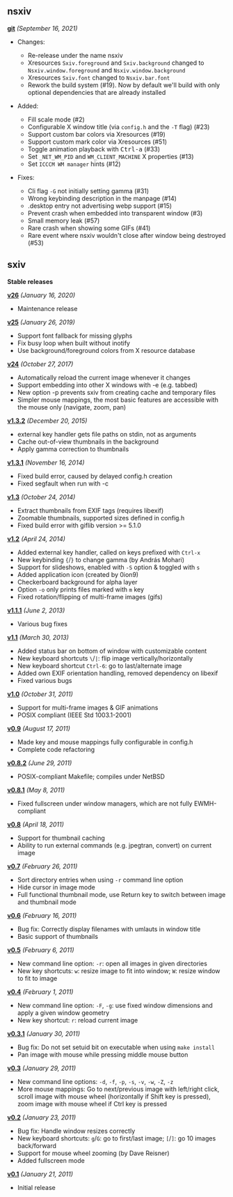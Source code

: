 nsxiv
-----

**[git](https://github.com/nsxiv/nsxiv)**
*(September 16, 2021)*

* Changes:

  * Re-release under the name nsxiv
  * Xresources `Sxiv.foreground` and `Sxiv.background` changed
    to `Nsxiv.window.foreground` and `Nsxiv.window.background`
  * Xresources `Sxiv.font` changed to `Nsxiv.bar.font`
  * Rework the build system (#19). Now by default we'll build
    with only optional dependencies that are already installed

* Added:

  * Fill scale mode (#2)
  * Configurable X window title (via `config.h` and the `-T` flag) (#23)
  * Support custom bar colors via Xresources (#19)
  * Support custom mark color via Xresources (#51)
  * Toggle animation playback with <kbd>Ctrl-a</kbd> (#33)
  * Set `_NET_WM_PID` and `WM_CLIENT_MACHINE` X properties (#13)
  * Set `ICCCM WM manager` hints (#12)

* Fixes:

  * Cli flag `-G` not initially setting gamma (#31)
  * Wrong keybinding description in the manpage (#14)
  * .desktop entry not advertising webp support (#15)
  * Prevent crash when embedded into transparent window (#3)
  * Small memory leak (#57)
  * Rare crash when showing some GIFs (#41)
  * Rare event where nsxiv wouldn't close after window being destroyed (#53)


sxiv
----

**Stable releases**

**[v26](https://github.com/nsxiv/nsxiv/archive/v26.tar.gz)**
*(January 16, 2020)*

  * Maintenance release

**[v25](https://github.com/nsxiv/nsxiv/archive/v25.tar.gz)**
*(January 26, 2019)*

  * Support font fallback for missing glyphs
  * Fix busy loop when built without inotify
  * Use background/foreground colors from X resource database

**[v24](https://github.com/nsxiv/nsxiv/archive/v24.tar.gz)**
*(October 27, 2017)*

  * Automatically reload the current image whenever it changes
  * Support embedding into other X windows with -e (e.g. tabbed)
  * New option -p prevents sxiv from creating cache and temporary files
  * Simpler mouse mappings, the most basic features are accessible with the
    mouse only (navigate, zoom, pan)

**[v1.3.2](https://github.com/nsxiv/nsxiv/archive/v1.3.2.tar.gz)**
*(December 20, 2015)*

  * external key handler gets file paths on stdin, not as arguments
  * Cache out-of-view thumbnails in the background
  * Apply gamma correction to thumbnails

**[v1.3.1](https://github.com/nsxiv/nsxiv/archive/v1.3.1.tar.gz)**
*(November 16, 2014)*

  * Fixed build error, caused by delayed config.h creation
  * Fixed segfault when run with -c

**[v1.3](https://github.com/nsxiv/nsxiv/archive/v1.3.tar.gz)**
*(October 24, 2014)*

  * Extract thumbnails from EXIF tags (requires libexif)
  * Zoomable thumbnails, supported sizes defined in config.h
  * Fixed build error with giflib version >= 5.1.0

**[v1.2](https://github.com/nsxiv/nsxiv/archive/v1.2.tar.gz)**
*(April 24, 2014)*

  * Added external key handler, called on keys prefixed with `Ctrl-x`
  * New keybinding `{`/`}` to change gamma (by András Mohari)
  * Support for slideshows, enabled with `-S` option & toggled with `s`
  * Added application icon (created by 0ion9)
  * Checkerboard background for alpha layer
  * Option `-o` only prints files marked with `m` key
  * Fixed rotation/flipping of multi-frame images (gifs)

**[v1.1.1](https://github.com/nsxiv/nsxiv/archive/v1.1.1.tar.gz)**
*(June 2, 2013)*

  * Various bug fixes

**[v1.1](https://github.com/nsxiv/nsxiv/archive/v1.1.tar.gz)**
*(March 30, 2013)*

  * Added status bar on bottom of window with customizable content
  * New keyboard shortcuts `\`/`|`: flip image vertically/horizontally
  * New keyboard shortcut `Ctrl-6`: go to last/alternate image
  * Added own EXIF orientation handling, removed dependency on libexif
  * Fixed various bugs

**[v1.0](https://github.com/nsxiv/nsxiv/archive/v1.0.tar.gz)**
*(October 31, 2011)*

  * Support for multi-frame images & GIF animations
  * POSIX compliant (IEEE Std 1003.1-2001)

**[v0.9](https://github.com/nsxiv/nsxiv/archive/v0.9.tar.gz)**
*(August 17, 2011)*

  * Made key and mouse mappings fully configurable in config.h
  * Complete code refactoring

**[v0.8.2](https://github.com/nsxiv/nsxiv/archive/v0.8.2.tar.gz)**
*(June 29, 2011)*

  * POSIX-compliant Makefile; compiles under NetBSD

**[v0.8.1](https://github.com/nsxiv/nsxiv/archive/v0.8.1.tar.gz)**
*(May 8, 2011)*

  * Fixed fullscreen under window managers, which are not fully EWMH-compliant

**[v0.8](https://github.com/nsxiv/nsxiv/archive/v0.8.tar.gz)**
*(April 18, 2011)*

  * Support for thumbnail caching
  * Ability to run external commands (e.g. jpegtran, convert) on current image

**[v0.7](https://github.com/nsxiv/nsxiv/archive/v0.7.tar.gz)**
*(February 26, 2011)*

  * Sort directory entries when using `-r` command line option
  * Hide cursor in image mode
  * Full functional thumbnail mode, use Return key to switch between image and
    thumbnail mode

**[v0.6](https://github.com/nsxiv/nsxiv/archive/v0.6.tar.gz)**
*(February 16, 2011)*

  * Bug fix: Correctly display filenames with umlauts in window title
  * Basic support of thumbnails

**[v0.5](https://github.com/nsxiv/nsxiv/archive/v0.5.tar.gz)**
*(February 6, 2011)*

  * New command line option: `-r`: open all images in given directories
  * New key shortcuts: `w`: resize image to fit into window; `W`: resize window
    to fit to image

**[v0.4](https://github.com/nsxiv/nsxiv/archive/v0.4.tar.gz)**
*(February 1, 2011)*

  * New command line option: `-F`, `-g`: use fixed window dimensions and apply
    a given window geometry
  * New key shortcut: `r`: reload current image

**[v0.3.1](https://github.com/nsxiv/nsxiv/archive/v0.3.1.tar.gz)**
*(January 30, 2011)*

  * Bug fix: Do not set setuid bit on executable when using `make install`
  * Pan image with mouse while pressing middle mouse button

**[v0.3](https://github.com/nsxiv/nsxiv/archive/v0.3.tar.gz)**
*(January 29, 2011)*

  * New command line options: `-d`, `-f`, `-p`, `-s`, `-v`, `-w`, `-Z`, `-z`
  * More mouse mappings: Go to next/previous image with left/right click,
    scroll image with mouse wheel (horizontally if Shift key is pressed),
    zoom image with mouse wheel if Ctrl key is pressed

**[v0.2](https://github.com/nsxiv/nsxiv/archive/v0.2.tar.gz)**
*(January 23, 2011)*

  * Bug fix: Handle window resizes correctly
  * New keyboard shortcuts: `g`/`G`: go to first/last image; `[`/`]`: go 10
    images back/forward
  * Support for mouse wheel zooming (by Dave Reisner)
  * Added fullscreen mode

**[v0.1](https://github.com/nsxiv/nsxiv/archive/v0.1.tar.gz)**
*(January 21, 2011)*

  * Initial release
